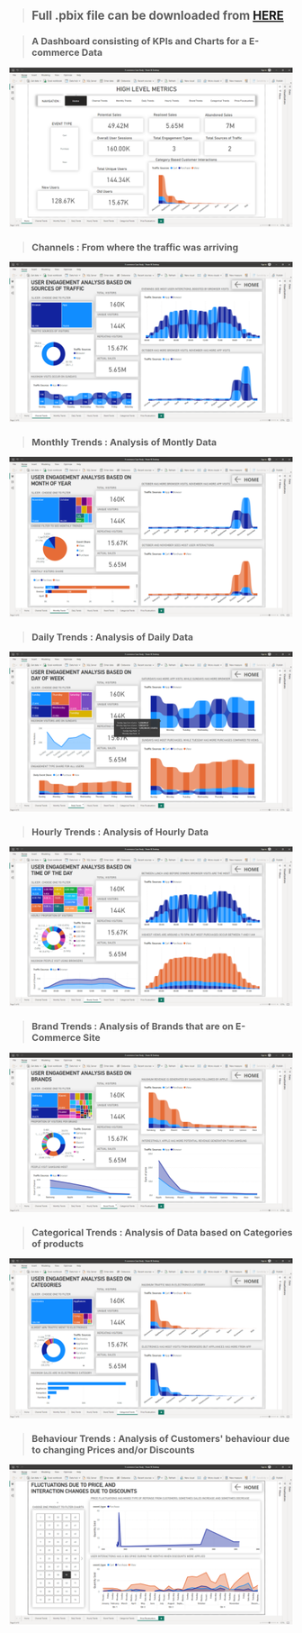 > ## Full .pbix file can be downloaded from [HERE](https://github.com/bhanu-thakur/friendly-sniffle/raw/main/assets/Power%20BI/Reports/E-commerce%20Case%20Study.pbix)



> ### A Dashboard consisting of KPIs and Charts for a E-commerce Data

![image](https://raw.githubusercontent.com/bhanu-thakur/friendly-sniffle/main/assets/Power%20BI/Images/E-Commerce/E-Commerce%20Home.png)

> ### Channels : From where the traffic was arriving

![image](https://raw.githubusercontent.com/bhanu-thakur/friendly-sniffle/main/assets/Power%20BI/Images/E-Commerce/Channel%20Trends.png)

> ### Monthly Trends : Analysis of Montly Data

![image](https://raw.githubusercontent.com/bhanu-thakur/friendly-sniffle/main/assets/Power%20BI/Images/E-Commerce/Monthly%20Trends.png)

> ### Daily Trends : Analysis of Daily Data

![image](https://raw.githubusercontent.com/bhanu-thakur/friendly-sniffle/main/assets/Power%20BI/Images/E-Commerce/Daily%20Trends.png)

> ### Hourly Trends : Analysis of Hourly Data

![image](https://raw.githubusercontent.com/bhanu-thakur/friendly-sniffle/main/assets/Power%20BI/Images/E-Commerce/Hourly%20Trends.png)

> ### Brand Trends : Analysis of Brands that are on E-Commerce Site

![image](https://raw.githubusercontent.com/bhanu-thakur/friendly-sniffle/main/assets/Power%20BI/Images/E-Commerce/Brand%20Trends.png)

> ### Categorical Trends : Analysis of Data based on Categories of products

![image](https://raw.githubusercontent.com/bhanu-thakur/friendly-sniffle/main/assets/Power%20BI/Images/E-Commerce/Categorical%20Trends.png)

> ### Behaviour Trends : Analysis of Customers' behaviour due to changing Prices and/or Discounts

![image](https://raw.githubusercontent.com/bhanu-thakur/friendly-sniffle/main/assets/Power%20BI/Images/E-Commerce/Price%20Flucatuations.png)


